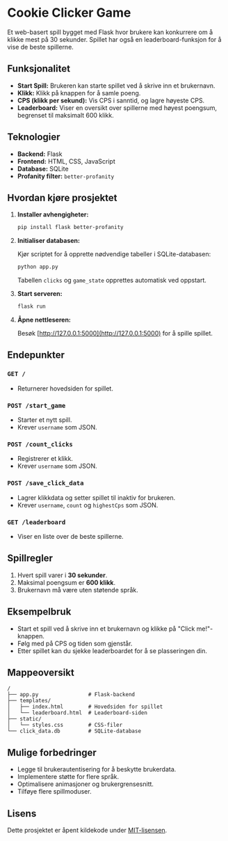# Cookie Clicker Game

Et web-basert spill bygget med Flask hvor brukere kan konkurrere om å klikke mest på 30 sekunder. Spillet har også en leaderboard-funksjon for å vise de beste spillerne.

## Funksjonalitet

- **Start Spill:** Brukeren kan starte spillet ved å skrive inn et brukernavn.
- **Klikk:** Klikk på knappen for å samle poeng.
- **CPS (klikk per sekund):** Vis CPS i sanntid, og lagre høyeste CPS.
- **Leaderboard:** Viser en oversikt over spillerne med høyest poengsum, begrenset til maksimalt 600 klikk.

## Teknologier

- **Backend:** Flask
- **Frontend:** HTML, CSS, JavaScript
- **Database:** SQLite
- **Profanity filter:** `better-profanity`

## Hvordan kjøre prosjektet

1. **Installer avhengigheter:**

   ```bash
   pip install flask better-profanity
   ```

2. **Initialiser databasen:**

   Kjør scriptet for å opprette nødvendige tabeller i SQLite-databasen:

   ```bash
   python app.py
   ```

   Tabellen `clicks` og `game_state` opprettes automatisk ved oppstart.

3. **Start serveren:**

   ```bash
   flask run
   ```

4. **Åpne nettleseren:**

   Besøk [http://127.0.0.1:5000](http://127.0.0.1:5000) for å spille spillet.

## Endepunkter

### `GET /`

- Returnerer hovedsiden for spillet.

### `POST /start_game`

- Starter et nytt spill.
- Krever `username` som JSON.

### `POST /count_clicks`

- Registrerer et klikk.
- Krever `username` som JSON.

### `POST /save_click_data`

- Lagrer klikkdata og setter spillet til inaktiv for brukeren.
- Krever `username`, `count` og `highestCps` som JSON.

### `GET /leaderboard`

- Viser en liste over de beste spillerne.

## Spillregler

1. Hvert spill varer i **30 sekunder**.
2. Maksimal poengsum er **600 klikk**.
3. Brukernavn må være uten støtende språk.

## Eksempelbruk

- Start et spill ved å skrive inn et brukernavn og klikke på "Click me!"-knappen.
- Følg med på CPS og tiden som gjenstår.
- Etter spillet kan du sjekke leaderboardet for å se plasseringen din.

## Mappeoversikt

```
/
├── app.py                # Flask-backend
├── templates/
│   ├── index.html        # Hovedsiden for spillet
│   └── leaderboard.html  # Leaderboard-siden
├── static/
│   └── styles.css        # CSS-filer
└── click_data.db         # SQLite-database
```

## Mulige forbedringer

- Legge til brukerautentisering for å beskytte brukerdata.
- Implementere støtte for flere språk.
- Optimalisere animasjoner og brukergrensesnitt.
- Tilføye flere spillmoduser.

## Lisens

Dette prosjektet er åpent kildekode under [MIT-lisensen](LICENSE).
